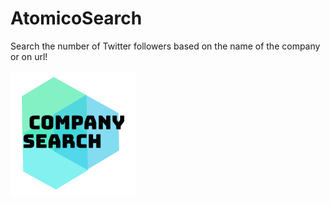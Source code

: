 # AtomicoSearch

Search the number of Twitter followers based on the name of the company or on url!

![SerchCompany](https://github.com/Eli-Ionescu/AtomicoSearch/blob/master/react/src/welcome.png)
